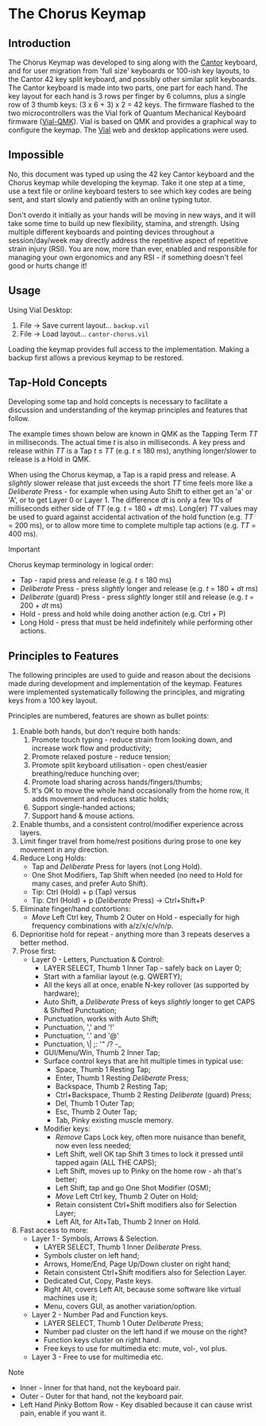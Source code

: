# The Chorus Keymap

## Introduction

The Chorus Keymap was developed to sing along with the [Cantor](https://github.com/diepala/cantor)
keyboard, and for user migration from 'full size' keyboards or 100-ish key layouts, to the Cantor 42
key split keyboard, and possibly other similar split keyboards. The Cantor keyboard is made into two
parts, one part for each hand. The key layout for each hand is 3 rows per finger by 6 columns, plus
a single row of 3 thumb keys: (3 x 6 + 3) x 2 = 42 keys. The firmware flashed to the two
microcontrollers was the Vial fork of Quantum Mechanical Keyboard firmware
([Vial-QMK](https://github.com/vial-kb/vial-qmk)). Vial is based on QMK and provides a graphical way
to configure the keymap. The [Vial](https://get.vial.today/) web and desktop applications were used.

## Impossible

No, this document was typed up using the 42 key Cantor keyboard and the Chorus keymap while
developing the keymap. Take it one step at a time, use a text file or online keyboard testers to see
which key codes are being sent, and start slowly and patiently with an online typing tutor. 

Don't overdo it initially as your hands will be moving in new ways, and it will take some time to
build up new flexibility, stamina, and strength. Using multiple different keyboards and pointing
devices throughout a session/day/week may directly address the repetitive aspect of repetitive
strain injury (RSI). You are now, more than ever, enabled and responsible for managing your own
ergonomics and any RSI - if something doesn't feel good or hurts change it!

## Usage

Using Vial Desktop:

1. File -> Save current layout... `backup.vil`
1. File -> Load layout... `cantor-chorus.vil`

Loading the keymap provides full access to the implementation. Making a backup first allows a
previous keymap to be restored.

## Tap-Hold Concepts

Developing some tap and hold concepts is necessary to facilitate a discussion and understanding of
the keymap principles and features that follow.

The example times shown below are known in QMK as the Tapping Term *TT* in milliseconds. The actual
time *t* is also in milliseconds. A key press and release within *TT* is a Tap *t* ≤ *TT* (e.g. *t*
≤ 180 ms), anything longer/slower to release is a Hold in QMK.

When using the Chorus keymap, a Tap is a rapid press and release. A *slightly* slower release that
just exceeds the short *TT* time feels more like a *Deliberate* Press - for example when using Auto
Shift to either get an 'a' or 'A', or to get Layer 0 or Layer 1. The difference *dt* is only a few
10s of milliseconds either side of *TT* (e.g. *t* = 180 + *dt* ms). Long(er) *TT* values may be used
to guard against accidental activation of the hold function (e.g. *TT* = 200 ms), or to allow more
time to complete multiple tap actions (e.g. *TT* = 400 ms).

> [!IMPORTANT]
> Chorus keymap terminology in logical order:
> 
> - Tap - rapid press and release (e.g. *t* ≤ 180 ms)
> - *Deliberate* Press - press *slightly* longer and release (e.g. *t* = 180 + *dt* ms)
> - *Deliberate* (guard) Press - press *slightly* longer still and release (e.g. *t* = 200 + *dt* ms)
> - Hold - press and hold while doing another action (e.g. Ctrl + P)
> - Long Hold - press that must be held indefinitely while performing other actions.

## Principles to Features

The following principles are used to guide and reason about the decisions made during development
and implementation of the keymap. Features were implemented systematically following the principles,
and migrating keys from a 100 key layout.

Principles are numbered, features are shown as bullet points:

1. Enable both hands, but don't require both hands:
    1. Promote touch typing - reduce strain from looking down, and increase work flow and
       productivity;
    1. Promote relaxed posture - reduce tension;
    1. Promote split keyboard utilisation - open chest/easier breathing/reduce hunching over;
    1. Promote load sharing across hands/fingers/thumbs;
    1. It's OK to move the whole hand occasionally from the home row, it adds movement and reduces
       static holds;
    1. Support single-handed actions;
    1. Support hand & mouse actions.
1. Enable thumbs, and a consistent control/modifier experience across layers.
1. Limit finger travel from home/rest positions during prose to one key movement in any direction.
1. Reduce Long Holds:
    - Tap and *Deliberate* Press for layers (not Long Hold).
    - One Shot Modifiers, Tap Shift when needed (no need to Hold for many cases, and prefer Auto
      Shift).
    - Tip: Ctrl (Hold) + p (Tap) versus 
    - Tip: Ctrl (Hold) + p (*Deliberate* Press) -> Ctrl+Shift+P
1. Eliminate finger/hand contortions:
    - *Move* Left Ctrl key, Thumb 2 Outer on Hold - especially for high frequency combinations with a/z/x/c/v/n/p.
1. Deprioritise hold for repeat - anything more than 3 repeats deserves a better method.
1. Prose first:
    - Layer 0 - Letters, Punctuation & Control:
        - LAYER SELECT, Thumb 1 Inner Tap - safely back on Layer 0;
        - Start with a familiar layout (e.g. QWERTY);
        - All the keys all at once, enable N-key rollover (as supported by hardware);
        - Auto Shift, a *Deliberate* Press of keys *slightly* longer to get CAPS & Shifted Punctuation;
        - Punctuation, works with Auto Shift;
        - Punctuation, ',' and '!'
        - Punctuation, '.' and '@'
        - Punctuation, \\|  ;:  '"  /?  -_
        - GUI/Menu/Win, Thumb 2 Inner Tap;
        - Surface control keys that are hit multiple times in typical use:
            - Space, Thumb 1 Resting Tap;
            - Enter, Thumb 1 Resting *Deliberate* Press;
            - Backspace, Thumb 2 Resting Tap;
            - Ctrl+Backspace, Thumb 2 Resting *Deliberate* (guard) Press;
            - Del, Thumb 1 Outer Tap;
            - Esc, Thumb 2 Outer Tap;
            - Tab, Pinky existing muscle memory.
        - Modifier keys:
            - *Remove* Caps Lock key, often more nuisance than benefit, now even less needed;
            - Left Shift, well OK tap Shift 3 times to lock it pressed until tapped again (ALL THE CAPS);
            - Left Shift, moves up to Pinky on the home row - ah that's better;
            - Left Shift, tap and go One Shot Modifier (OSM);
            - *Move* Left Ctrl key, Thumb 2 Outer on Hold;
            - Retain consistent Ctrl+Shift modifiers also for Selection Layer;
            - Left Alt, for Alt+Tab, Thumb 2 Inner on Hold.
1. Fast access to more:
    - Layer 1 - Symbols, Arrows & Selection.
        - LAYER SELECT, Thumb 1 Inner *Deliberate* Press.
        - Symbols cluster on left hand;
        - Arrows, Home/End, Page Up/Down cluster on right hand;
        - Retain consistent Ctrl+Shift modifiers also for Selection Layer.
        - Dedicated Cut, Copy, Paste keys.
        - Right Alt, covers Left Alt, because some software like virtual machines use it;
        - Menu, covers GUI, as another variation/option.
    - Layer 2 - Number Pad and Function keys.
        - LAYER SELECT, Thumb 1 Outer *Deliberate* Press;
        - Number pad cluster on the left hand if we mouse on the right?
        - Function keys cluster on right hand.
        - Free keys to use for multimedia etc: mute, vol-, vol plus.
    - Layer 3 - Free to use for multimedia etc.

> [!NOTE]
> - Inner - Inner for that hand, not the keyboard pair.
> - Outer - Outer for that hand, not the keyboard pair.
> - Left Hand Pinky Bottom Row - Key disabled because it can cause wrist pain, enable if you want it.
